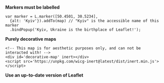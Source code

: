 **Markers must be labelled**

```
var marker = L.marker([50.4501, 30.5234],
  {alt: 'Kyiv'}).addTo(map) // "Kyiv" is the accessible name of this marker
  .bindPopup('Kyiv, Ukraine is the birthplace of Leaflet!');
```

**Purely decorative maps**

```
<!-- This map is for aesthetic purposes only, and can not be interacted with! -->
<div id='decorative-map' inert></div>
<script src='https://unpkg.com/wicg-inert@latest/dist/inert.min.js'></script>
```

**Use an up-to-date version of Leaflet**
